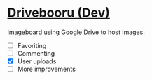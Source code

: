 # [Drivebooru (Dev)](https://senchoupekora.github.io/drivebooruDEV/)
Imageboard using Google Drive to host images.

- [ ] Favoriting
- [ ] Commenting
- [x] User uploads
- [ ] More improvements

